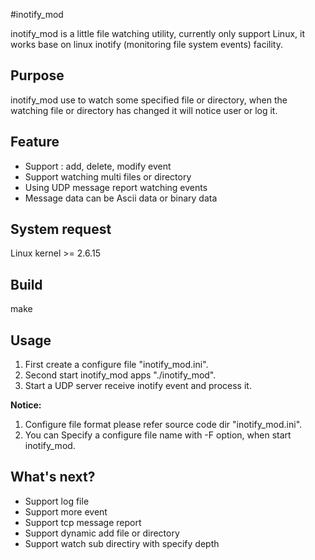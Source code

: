 #inotify_mod

inotify_mod is a little file watching utility, currently only support Linux, it works base on linux inotify (monitoring file system events) facility.

## Purpose

inotify_mod use to watch some specified file or directory, when the watching file or directory has changed it will notice user or log it.

## Feature

- Support : add, delete, modify event
- Support watching multi files or directory
- Using UDP message report watching events
- Message data can be Ascii data or binary data

## System request

Linux kernel >= 2.6.15

## Build

make

## Usage

1. First create a configure file "inotify_mod.ini".
2. Second start inotify_mod apps "./inotify\_mod".
3. Start a UDP server receive inotify event and process it.

**Notice:** 

1. Configure file format please refer source code dir "inotify_mod.ini".
2. You can Specify a configure file name with -F option, when start inotify_mod.  

## What's next?
- Support log file
- Support more event
- Support tcp message report 
- Support dynamic add file or directory  
- Support watch sub directiry with specify depth